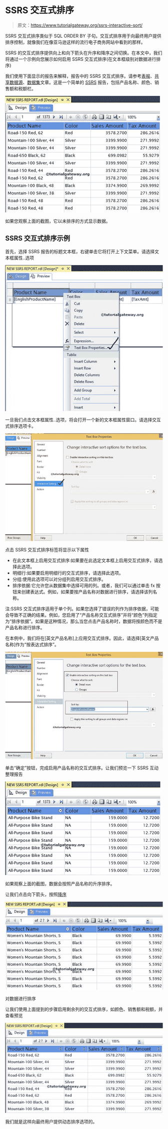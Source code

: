 # SSRS 交互式排序

> 原文：<https://www.tutorialgateway.org/ssrs-interactive-sort/>

SSRS 交互式排序类似于 SQL ORDER BY 子句。交互式排序用于向最终用户提供排序控制，就像我们在像亚马逊这样的流行电子商务网站中看到的那样。

SSRS 的交互式排序提供向上和向下箭头在升序和降序之间切换。在本文中，我们将通过一个示例向您展示如何启用 SSRS 交互式排序(在文本框级别对数据进行排序)

我们使用下面显示的报告来解释，报告中的 SSRS 交互式排序。请参考[表报](https://www.tutorialgateway.org/ssrs-table-report/)、[共享数据源](https://www.tutorialgateway.org/ssrs-shared-data-source/)、[数据集](https://www.tutorialgateway.org/shared-dataset-in-ssrs/)文章。这是一个简单的 [SSRS](https://www.tutorialgateway.org/ssrs/) 报告，包括产品名称、颜色、销售额和税额栏。

![SSRS Interactive Sort 1](img/8ff6440724fd4eb5955e694a31d4aef8.png)

如果您观察上面的截图，它以未排序的方式显示数据。

## SSRS 交互式排序示例

首先，选择 SSRS 报告的标题文本框，右键单击它将打开上下文菜单。请选择文本框属性..选项

![SSRS Interactive Sort 2](img/ce72ad85d2bd4698e4f642a32b67c345.png)

一旦我们点击文本框属性..选项，将会打开一个新的文本框属性窗口。请选择交互式排序选项卡。

![SSRS Interactive Sort 3](img/88ccbe0b44a08bec84bac6a321c709e1.png)

点击 SSRS 交互式排序标签将显示以下属性

*   在此文本框上启用交互式排序:如果要在此选定文本框上启用交互式排序，请选择此选项。
*   明细行:如果要启用明细行的交互式排序，请选择此选项。
*   分组:使用此选项可以对分组列启用交互式排序。
*   排序依据:它允许您从数据集中选择可用的列。或者，我们可以通过单击 fx 按钮来创建表达式。例如，如果要按产品名称对数据进行排序，请选择该列名称。

注:SSRS 交互式排序适用于单个列。如果您选择了错误的列作为排序依据，可能会导致不正确的结果。例如，您启用了“产品名称交互式排序”并将“颜色”列指定为“排序依据”。如果是这种情况，那么当您点击产品名称时，数据将按颜色而不是产品名称进行排序。

在本例中，我们将在[英文产品名称]上应用交互式排序。因此，请选择[英文产品名称]作为“按表达式排序”。

![SSRS Interactive Sort 4](img/96e515f9ad0284cb23103858d0961df9.png)

单击“确定”按钮，完成启用产品名称的交互式排序。让我们预览一下 SSRS 互动整理报告

![SSRS Interactive Sort 6](img/44d3644e271c7b63ad0418a22fb27359.png)

如果观察上面的截图，数据会按照产品名称的升序排序。

让我们点击向下箭头，按照[降序](https://www.tutorialgateway.org/sql-order-by-clause/)

![SSRS Interactive Sort 7](img/2b3e58880a98746ec57bfb8035b7d80b.png)

对数据进行排序

让我们使用上面提到的步骤启用剩余列的交互式排序，如颜色、销售额和税额，并查看预览

![SSRS Interactive Sort 8](img/d2190a7dc742a38bd98e36c539c41816.png)

我们就是这样向最终用户提供动态排序选项的。